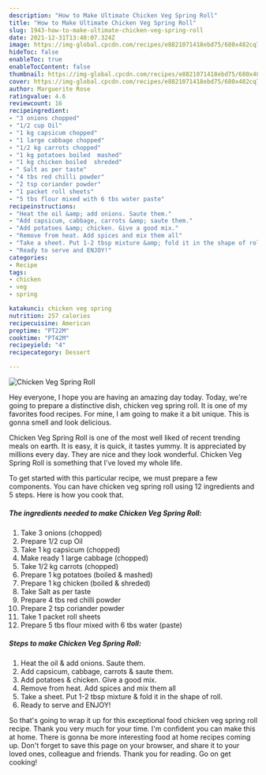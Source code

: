```yaml
---
description: "How to Make Ultimate Chicken Veg Spring Roll"
title: "How to Make Ultimate Chicken Veg Spring Roll"
slug: 1943-how-to-make-ultimate-chicken-veg-spring-roll
date: 2021-12-31T13:40:07.324Z
image: https://img-global.cpcdn.com/recipes/e8821071418ebd75/680x482cq70/chicken-veg-spring-roll-recipe-main-photo.jpg
hideToc: false
enableToc: true
enableTocContent: false
thumbnail: https://img-global.cpcdn.com/recipes/e8821071418ebd75/680x482cq70/chicken-veg-spring-roll-recipe-main-photo.jpg
cover: https://img-global.cpcdn.com/recipes/e8821071418ebd75/680x482cq70/chicken-veg-spring-roll-recipe-main-photo.jpg
author: Marguerite Rose
ratingvalue: 4.6
reviewcount: 16
recipeingredient:
- "3 onions chopped"
- "1/2 cup Oil"
- "1 kg capsicum chopped"
- "1 large cabbage chopped"
- "1/2 kg carrots chopped"
- "1 kg potatoes boiled  mashed"
- "1 kg chicken boiled  shreded"
- " Salt as per taste"
- "4 tbs red chilli powder"
- "2 tsp coriander powder"
- "1 packet roll sheets"
- "5 tbs flour mixed with 6 tbs water paste"
recipeinstructions:
- "Heat the oil &amp; add onions. Saute them."
- "Add capsicum, cabbage, carrots &amp; saute them."
- "Add potatoes &amp; chicken. Give a good mix."
- "Remove from heat. Add spices and mix them all"
- "Take a sheet. Put 1-2 tbsp mixture &amp; fold it in the shape of roll."
- "Ready to serve and ENJOY!"
categories:
- Recipe
tags:
- chicken
- veg
- spring

katakunci: chicken veg spring 
nutrition: 257 calories
recipecuisine: American
preptime: "PT22M"
cooktime: "PT42M"
recipeyield: "4"
recipecategory: Dessert

---
```



![Chicken Veg Spring Roll](https://img-global.cpcdn.com/recipes/e8821071418ebd75/680x482cq70/chicken-veg-spring-roll-recipe-main-photo.jpg)

Hey everyone, I hope you are having an amazing day today. Today, we're going to prepare a distinctive dish, chicken veg spring roll. It is one of my favorites food recipes. For mine, I am going to make it a bit unique. This is gonna smell and look delicious.

Chicken Veg Spring Roll is one of the most well liked of recent trending meals on earth. It is easy, it is quick, it tastes yummy. It is appreciated by millions every day. They are nice and they look wonderful. Chicken Veg Spring Roll is something that I've loved my whole life.




To get started with this particular recipe, we must prepare a few components. You can have chicken veg spring roll using 12 ingredients and 5 steps. Here is how you cook that.

<!--inarticleads1-->

##### The ingredients needed to make Chicken Veg Spring Roll:

1. Take 3 onions (chopped)
1. Prepare 1/2 cup Oil
1. Take 1 kg capsicum (chopped)
1. Make ready 1 large cabbage (chopped)
1. Take 1/2 kg carrots (chopped)
1. Prepare 1 kg potatoes (boiled &amp; mashed)
1. Prepare 1 kg chicken (boiled &amp; shreded)
1. Take  Salt as per taste
1. Prepare 4 tbs red chilli powder
1. Prepare 2 tsp coriander powder
1. Take 1 packet roll sheets
1. Prepare 5 tbs flour mixed with 6 tbs water (paste)




<!--inarticleads2-->

##### Steps to make Chicken Veg Spring Roll:

1. Heat the oil &amp; add onions. Saute them.
1. Add capsicum, cabbage, carrots &amp; saute them.
1. Add potatoes &amp; chicken. Give a good mix.
1. Remove from heat. Add spices and mix them all
1. Take a sheet. Put 1-2 tbsp mixture &amp; fold it in the shape of roll.
1. Ready to serve and ENJOY!



So that's going to wrap it up for this exceptional food chicken veg spring roll recipe. Thank you very much for your time. I'm confident you can make this at home. There is gonna be more interesting food at home recipes coming up. Don't forget to save this page on your browser, and share it to your loved ones, colleague and friends. Thank you for reading. Go on get cooking!
